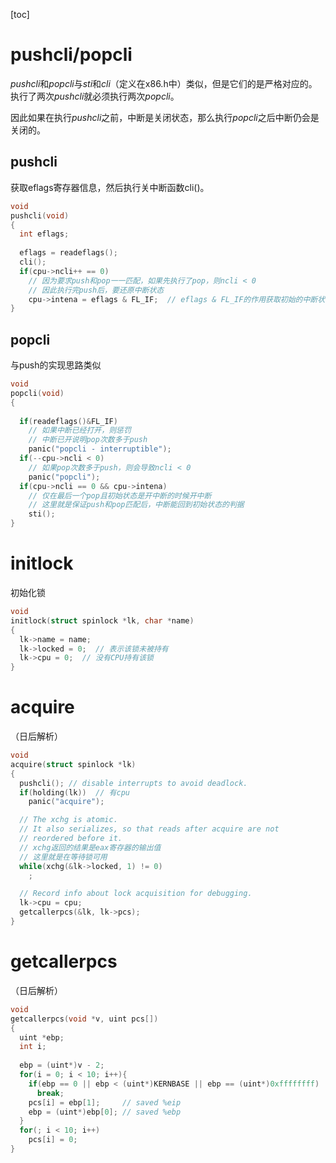 [toc]

# pushcli/popcli

*pushcli*和*popcli*与*sti*和*cli*（定义在x86.h中）类似，但是它们的是严格对应的。执行了两次*pushcli*就必须执行两次*popcli*。

因此如果在执行*pushcli*之前，中断是关闭状态，那么执行*popcli*之后中断仍会是关闭的。

## pushcli

获取eflags寄存器信息，然后执行关中断函数cli()。

```c
void
pushcli(void)
{
  int eflags;
  
  eflags = readeflags();
  cli();
  if(cpu->ncli++ == 0)
    // 因为要求push和pop一一匹配，如果先执行了pop，则ncli < 0
    // 因此执行完push后，要还原中断状态
    cpu->intena = eflags & FL_IF;  // eflags & FL_IF的作用获取初始的中断状态
}
```



## popcli

与push的实现思路类似

```c
void
popcli(void)
{
  
  if(readeflags()&FL_IF)
    // 如果中断已经打开，则惩罚
    // 中断已开说明pop次数多于push
    panic("popcli - interruptible");
  if(--cpu->ncli < 0)
    // 如果pop次数多于push，则会导致ncli < 0
    panic("popcli");
  if(cpu->ncli == 0 && cpu->intena)
    // 仅在最后一个pop且初始状态是开中断的时候开中断
    // 这里就是保证push和pop匹配后，中断能回到初始状态的判据
    sti();
}
```



# initlock

初始化锁

```c
void
initlock(struct spinlock *lk, char *name)
{
  lk->name = name;
  lk->locked = 0;  // 表示该锁未被持有
  lk->cpu = 0;  // 没有CPU持有该锁
}
```



#  acquire

（日后解析）

```c
void
acquire(struct spinlock *lk)
{
  pushcli(); // disable interrupts to avoid deadlock.
  if(holding(lk))  // 有cpu
    panic("acquire");

  // The xchg is atomic.
  // It also serializes, so that reads after acquire are not
  // reordered before it. 
  // xchg返回的结果是eax寄存器的输出值
  // 这里就是在等待锁可用
  while(xchg(&lk->locked, 1) != 0)
    ;

  // Record info about lock acquisition for debugging.
  lk->cpu = cpu;
  getcallerpcs(&lk, lk->pcs);
}
```



# getcallerpcs

（日后解析）

```c
void
getcallerpcs(void *v, uint pcs[])
{
  uint *ebp;
  int i;
  
  ebp = (uint*)v - 2;
  for(i = 0; i < 10; i++){
    if(ebp == 0 || ebp < (uint*)KERNBASE || ebp == (uint*)0xffffffff)
      break;
    pcs[i] = ebp[1];     // saved %eip
    ebp = (uint*)ebp[0]; // saved %ebp
  }
  for(; i < 10; i++)
    pcs[i] = 0;
}
```



